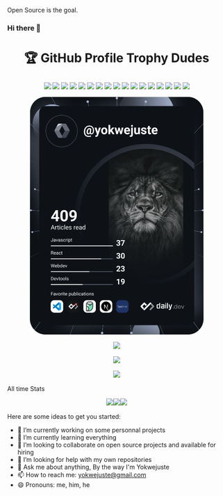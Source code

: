 Open Source is the goal.


### Hi there 👋

# <p align="center">🏆 GitHub Profile Trophy Dudes</p>

<p align="center">
  <img src="https://img.shields.io/badge/python-3670A0?style=for-the-badge&logo=python&logoColor=ffdd54">
  <img src="https://img.shields.io/badge/r-%23276DC3.svg?style=for-the-badge&logo=r&logoColor=white">
  <img src="https://img.shields.io/badge/html5-%23E34F26.svg?style=for-the-badge&logo=html5&logoColor=white">
  <img src="https://img.shields.io/badge/-Julia-9558B2?style=for-the-badge&logo=julia&logoColor=white">
  <img src="https://img.shields.io/badge/javascript-%23323330.svg?style=for-the-badge&logo=javascript&logoColor=%23F7DF1E">
  <img src="https://img.shields.io/badge/dart-%230175C2.svg?style=for-the-badge&logo=dart&logoColor=white">
  <img src="https://img.shields.io/badge/css3-%231572B6.svg?style=for-the-badge&logo=css3&logoColor=white">
  <img src="https://img.shields.io/badge/shell_script-%23121011.svg?style=for-the-badge&logo=gnu-bash&logoColor=white">
  <img src="https://img.shields.io/badge/markdown-%23000000.svg?style=for-the-badge&logo=markdown&logoColor=white">
  <img src="https://img.shields.io/badge/Anaconda-%2344A833.svg?style=for-the-badge&logo=anaconda&logoColor=white">
  <img src="https://img.shields.io/badge/django-%23092E20.svg?style=for-the-badge&logo=django&logoColor=white">
  <img src="https://img.shields.io/badge/Flutter-%2302569B.svg?style=for-the-badge&logo=Flutter&logoColor=white">
  <img src="https://img.shields.io/badge/chart.js-F5788D.svg?style=for-the-badge&logo=chart.js&logoColor=white">
  <img src="https://img.shields.io/badge/DJANGO-REST-ff1709?style=for-the-badge&logo=django&logoColor=white&color=ff1709&labelColor=gray">
  <img src="https://img.shields.io/badge/express.js-%23404d59.svg?style=for-the-badge&logo=express&logoColor=%2361DAFB">
  <img src="https://img.shields.io/badge/opencv-%23white.svg?style=for-the-badge&logo=opencv&logoColor=white">
  <img src="https://img.shields.io/badge/react-%2320232a.svg?style=for-the-badge&logo=react&logoColor=%2361DAFB">
</p>

<p align="center"><a href="#"><img src="https://github.com/yokwejuste/yokwejuste/blob/master/devcard.svg" width="400" alt="YONKEU KWEYA STEVE JUNIOR's Dev Card"/></a>
</p>

<!-- ![](https://github-profile-trophy.vercel.app/?username=yokwejuste&theme=onedark) -->
<!-- [![trophy](https://github-profile-trophy.vercel.app/?username=yokwejuste)](https://github.com/ryo-ma/github-profile-trophy) -->
<p align="center"><img src="https://github-profile-trophy.vercel.app/?username=yokwejuste&row=2&column=4"></p>



<!-- ![My Stats](https://github-readme-stats.vercel.app/api?username=yokwejuste&count_private=true&show_icons=true&theme=dark) -->
<p align="center"><img src="https://github-readme-stats.vercel.app/api?username=yokwejuste&count_private=true&show_icons=true&theme=dark"></p>

<!-- [![Top Langs](https://github-readme-stats.vercel.app/api/top-langs/?username=yokwejuste&langs_count=13)](#) -->
<p align="center"><img src="https://github-readme-stats.vercel.app/api/top-langs/?username=yokwejuste&langs_count=20"></p>


<!-- Wakatime Stats
WorkSpace: [![wakatime](https://wakatime.com/badge/user/43f4098f-0e7a-4cea-bc08-38e35655f7b2/project/8ab3968f-03a3-41e1-b1f6-de15cacf2490.svg)](https://wakatime.com/badge/user/43f4098f-0e7a-4cea-bc08-38e35655f7b2/project/8ab3968f-03a3-41e1-b1f6-de15cacf2490)<br>
Goim-App : [![wakatime](https://wakatime.com/badge/user/43f4098f-0e7a-4cea-bc08-38e35655f7b2/project/e76e877f-e008-4ee3-a199-7c62665aa094.svg)](https://wakatime.com/badge/user/43f4098f-0e7a-4cea-bc08-38e35655f7b2/project/e76e877f-e008-4ee3-a199-7c62665aa094)<br>
Goim Ami: [![wakatime](https://wakatime.com/badge/user/43f4098f-0e7a-4cea-bc08-38e35655f7b2/project/3f3ed273-1734-42aa-b444-0ea909c09ed3.svg)](https://wakatime.com/badge/user/43f4098f-0e7a-4cea-bc08-38e35655f7b2/project/3f3ed273-1734-42aa-b444-0ea909c09ed3)<br>
HacktoberFest 2021: [![wakatime](https://wakatime.com/badge/user/43f4098f-0e7a-4cea-bc08-38e35655f7b2/project/7aa46c2e-0e27-457e-b0f8-0e32d95778c3.svg)](https://wakatime.com/badge/user/43f4098f-0e7a-4cea-bc08-38e35655f7b2/project/7aa46c2e-0e27-457e-b0f8-0e32d95778c3)<br>
Mr LMS: [![wakatime](https://wakatime.com/badge/user/43f4098f-0e7a-4cea-bc08-38e35655f7b2/project/c66bdd37-26eb-4f26-9d6d-bffd7dafb970.svg)](https://wakatime.com/badge/user/43f4098f-0e7a-4cea-bc08-38e35655f7b2/project/c66bdd37-26eb-4f26-9d6d-bffd7dafb970)<br> -->

<!-- [![Yokwejuste's wakatime stats](https://github-readme-stats.vercel.app/api/wakatime?username=yokwejuste)](https://github.com/anuraghazra/github-readme-stats) -->

All  time Stats

<!-- <figure><embed src="https://wakatime.com/share/@yokwejuste/3ec485dc-e314-46a6-bc23-7cb9fb848098.svg"></embed></figure> -->
<p align="center"><img width="300px" src="https://wakatime.com/share/@yokwejuste/84cb8298-f243-40d4-aba9-5fadfbf927f6.svg"><img width="300px" src="https://wakatime.com/share/@yokwejuste/d7823b37-0c75-4bbf-9664-59906279fd5c.svg"><img width="300px" src="https://wakatime.com/share/@yokwejuste/4f88d86e-6977-4bb4-bb6c-39f593399415.svg"></p>
Here are some ideas to get you started:

- 🔭 I’m currently working on some personnal projects
- 🌱 I’m currently learning everything
- 👯 I’m looking to collaborate on open source projects and available for hiring
- 🤔 I’m looking for help with my own repositories
- 💬 Ask me about anything, By the way I'm Yokwejuste
- 📫 How to reach me: yokwejuste@gmail.com
- 😄 Pronouns: me, him, he
